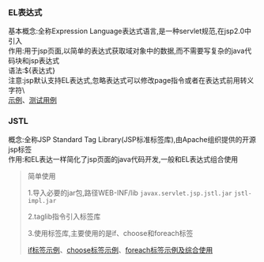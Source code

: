 ### EL表达式
基本概念:全称Expression Language表达式语言,是一种servlet规范,在jsp2.0中引入  
作用:用于jsp页面,以简单的表达式获取域对象中的数据,而不需要写复杂的java代码块和jsp表达式  
语法:${表达式}  
注意:jsp默认支持EL表达式,忽略表达式可以修改page指令或者在表达式前用转义字符\  
[示例](web/index.jsp)、[测试用例](src/com/entropy/pojo/User.java)
### JSTL
概念:全称JSP Standard Tag Library(JSP标准标签库),由Apache组织提供的开源jsp标签  
作用:和EL表达一样简化了jsp页面的java代码开发,一般和EL表达式组合使用  
> 简单使用
>
> 1.导入必要的jar包,路径WEB-INF/lib
> `javax.servlet.jsp.jstl.jar`
> `jstl-impl.jar`
>
> 2.taglib指令引入标签库 
>
> 3.使用标签库,主要使用的是if、choose和foreach标签
>
> [if标签示例](web/if.jsp)、[choose标签示例](web/choose.jsp)、[foreach标签示例及综合使用](web/foreach.jsp)